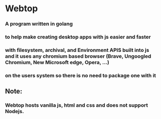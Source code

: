 # Webtop

### A program written in golang
### to help make creating desktop apps with js easier and faster
### with filesystem, archival, and Environment APIS built into js and it uses any chromium based browser (Brave, Ungoogled Chromium, New Microsoft edge, Opera, ...)
### on the users system so there is no need to package one with it


## Note:
### Webtop hosts vanilla js, html and css and does not support Nodejs.
### 
